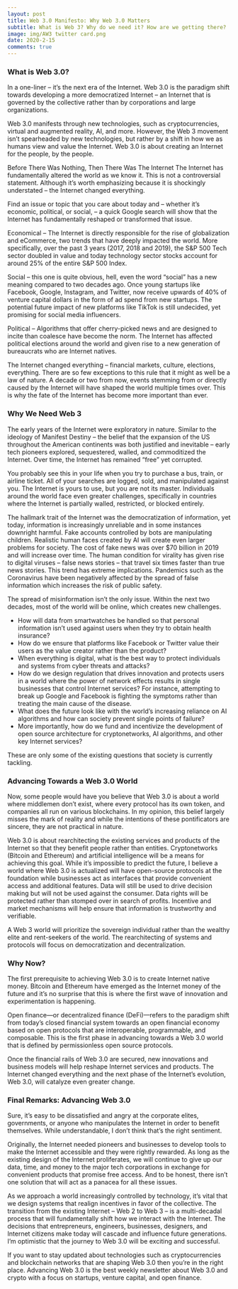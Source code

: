 ```yaml
---
layout: post
title: Web 3.0 Manifesto: Why Web 3.0 Matters
subtitle: What is Web 3? Why do we need it? How are we getting there?
image: img/AW3 twitter card.png
date: 2020-2-15
comments: true
---
```



### What is Web 3.0? 
     
In a one-liner – it’s the next era of the Internet. Web 3.0 is the paradigm shift towards developing a more democratized Internet – an Internet that is governed by the collective rather than by corporations and large organizations. 

Web 3.0 manifests through new technologies, such as cryptocurrencies, virtual and augmented reality, AI, and more. However, the Web 3 movement isn’t spearheaded by new technologies, but rather by a shift in how we as humans view and value the Internet. Web 3.0 is about creating an Internet for the people, by the people. 

Before There Was Nothing, Then There Was The Internet 
The Internet has fundamentally altered the world as we know it. This is not a controversial statement. Although it’s worth emphasizing because it is shockingly understated – the Internet changed everything. 

Find an issue or topic that you care about today and – whether it’s economic, political, or social, – a quick Google search will show that the Internet has fundamentally reshaped or transformed that issue. 

Economical – The Internet is directly responsible for the rise of globalization and eCommerce, two trends that have deeply impacted the world. More specifically, over the past 3 years (2017, 2018 and 2019), the S&P 500 Tech sector doubled in value and today technology sector stocks account for around 25% of the entire S&P 500 Index. 

Social – this one is quite obvious, hell, even the word “social” has a new meaning compared to two decades ago. Once young startups like Facebook, Google, Instagram, and Twitter, now receive upwards of 40% of venture capital dollars in the form of ad spend from new startups. The potential future impact of new platforms like TikTok is still undecided, yet promising for social media influencers. 

Political – Algorithms that offer cherry-picked news and are designed to incite than coalesce have become the norm. The Internet has affected political elections around the world and given rise to a new generation of bureaucrats who are Internet natives.

The Internet changed everything – financial markets, culture, elections, everything. There are so few exceptions to this rule that it might as well be a law of nature. A decade or two from now, events stemming from or directly caused by the Internet will have shaped the world multiple times over. This is why the fate of the Internet has become more important than ever. 

### Why We Need Web 3 
The early years of the Internet were exploratory in nature. Similar to the ideology of Manifest Destiny – the belief that the expansion of the US throughout the American continents was both justified and inevitable – early tech pioneers explored, sequestered, walled, and commoditized the Internet. Over time, the Internet has remained “free” yet corrupted.

You probably see this in your life when you try to purchase a bus, train, or airline ticket. All of your searches are logged, sold, and manipulated against you. The Internet is yours to use, but you are not its master. Individuals around the world face even greater challenges, specifically in countries where the Internet is partially walled, restricted, or blocked entirely. 

The hallmark trait of the Internet was the democratization of information, yet today, information is increasingly unreliable and in some instances downright harmful. Fake accounts controlled by bots are manipulating children. Realistic human faces created by AI will create even larger problems for society. The cost of fake news was over $70 billion in 2019 and will increase over time. The human condition for virality has given rise to digital viruses – false news stories – that travel six times faster than true news stories. This trend has extreme implications. Pandemics such as the Coronavirus have been negatively affected by the spread of false information which increases the risk of public safety. 

The spread of misinformation isn’t the only issue. Within the next two decades, most of the world will be online, which creates new challenges. 
- How will data from smartwatches be handled so that personal information isn’t used against users when they try to obtain health insurance? 
- How do we ensure that platforms like Facebook or Twitter value their users as the value creator rather than the product?
- When everything is digital, what is the best way to protect individuals and systems from cyber threats and attacks? 
- How do we design regulation that drives innovation and protects users in a world where the power of network effects results in single businesses that control Internet services? For instance, attempting to break up Google and Facebook is fighting the symptoms rather than treating the main cause of the disease.
- What does the future look like with the world’s increasing reliance on AI algorithms and how can society prevent single points of failure? 
- More importantly, how do we fund and incentivize the development of open source architecture for cryptonetworks, AI algorithms, and other key Internet services? 

These are only some of the existing questions that society is currently tackling.  

### Advancing Towards a Web 3.0 World
Now, some people would have you believe that Web 3.0 is about a world where middlemen don’t exist, where every protocol has its own token, and companies all run on various blockchains. In my opinion, this belief largely misses the mark of reality and while the intentions of these pontificators are sincere, they are not practical in nature. 

Web 3.0 is about rearchitecting the existing services and products of the Internet so that they benefit people rather than entities. Cryptonetworks (Bitcoin and Ethereum) and artificial intelligence will be a means for achieving this goal. While it’s impossible to predict the future, I believe a world where Web 3.0 is actualized will have open-source protocols at the foundation while businesses act as interfaces that provide convenient access and additional features. Data will still be used to drive decision making but will not be used against the consumer. Data rights will be protected rather than stomped over in search of profits. Incentive and market mechanisms will help ensure that information is trustworthy and verifiable. 

A Web 3 world will prioritize the sovereign individual rather than the wealthy elite and rent-seekers of the world. The rearchitecting of systems and protocols will focus on democratization and decentralization. 

### Why Now? 
The first prerequisite to achieving Web 3.0 is to create Internet native money. Bitcoin and Ethereum have emerged as the Internet money of the future and it’s no surprise that this is where the first wave of innovation and experimentation is happening. 

Open finance—or decentralized finance (DeFi)—refers to the paradigm shift from today’s closed financial system towards an open financial economy based on open protocols that are interoperable, programmable, and composable. This is the first phase in advancing towards a Web 3.0 world that is defined by permissionless open source protocols. 

Once the financial rails of Web 3.0 are secured, new innovations and business models will help reshape Internet services and products. The Internet changed everything and the next phase of the Internet’s evolution, Web 3.0,  will catalyze even greater change. 

### Final Remarks: Advancing Web 3.0
Sure, it’s easy to be dissatisfied and angry at the corporate elites, governments, or anyone who manipulates the Internet in order to benefit themselves. While understandable, I don’t think that’s the right sentiment.

Originally, the Internet needed pioneers and businesses to develop tools to make the Internet accessible and they were rightly rewarded. As long as the existing design of the Internet proliferates, we will continue to give up our data, time, and money to the major tech corporations in exchange for convenient products that promise free access. And to be honest, there isn’t one solution that will act as a panacea for all these issues. 

As we approach a world increasingly controlled by technology, it’s vital that we design systems that realign incentives in favor of the collective. The transition from the existing Internet – Web 2  to Web 3 – is a multi-decadal process that will fundamentally shift how we interact with the Internet. The decisions that entrepreneurs, engineers, businesses, designers, and Internet citizens make today will cascade and influence future generations. I’m optimistic that the journey to Web 3.0 will be exciting and successful.

If you want to stay updated about technologies such as cryptocurrencies and blockchain networks that are shaping Web 3.0 then you’re in the right place. Advancing Web 3.0 is the best weekly newsletter about Web 3.0 and crypto with a focus on startups, venture capital, and open finance. 

